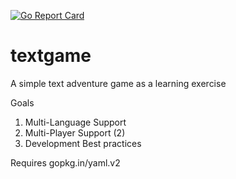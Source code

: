 [![Go Report Card](https://goreportcard.com/badge/github.com/wilcox-liam/text-game)](https://goreportcard.com/report/github.com/wilcox-liam/text-game)

# textgame

A simple text adventure game as a learning exercise

Goals
1. Multi-Language Support
2. Multi-Player Support (2)
3. Development Best practices


Requires gopkg.in/yaml.v2
